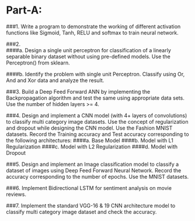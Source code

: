 # Part-A:

###1.  Write a program to demonstrate the working of different activation functions like Sigmoid, Tanh, RELU and softmax to train neural network.

###2.  
####a.  Design a single unit perceptron for classification of a linearly separable binary dataset without using pre-defined models. Use the Perceptron() from sklearn.
    
####b.  Identify the problem with single unit Perceptron. Classify using Or, And and Xor data and analyze the result.

###3.  Build a Deep Feed Forward ANN by implementing the Backpropagation algorithm and test the same using appropriate data sets. Use the number of hidden layers >= 4.

###4.  Design and implement a CNN model (with 4+ layers of convolutions) to classify multi category image datasets. Use the concept of regularization and dropout while designing the CNN model. Use the Fashion MNIST datasets. Record the Training accuracy and Test accuracy corresponding to the following architectures:
####a. Base Model
####b. Model with L1 Regularization
####c. Model with L2 Regularization
####d. Model with Dropout

###5.  Design and implement an Image classification model to classify a dataset of images using Deep Feed Forward Neural Network. Record the accuracy corresponding to the number of epochs. Use the MNIST datasets.

###6.  Implement Bidirectional LSTM for sentiment analysis on movie reviews.

###7.  Implement the standard VGG-16 & 19 CNN architecture model to classify multi category image dataset and check the accuracy.
